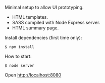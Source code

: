 Minimal setup to allow UI prototyping. 
- HTML templates.
- SASS compiled with Node Express server.
- HTML summary page.

Install dependencies (first time only):

    $ npm install

How to start:

    $ node server

Open [http://localhost:8080](http://localhost:8080)
